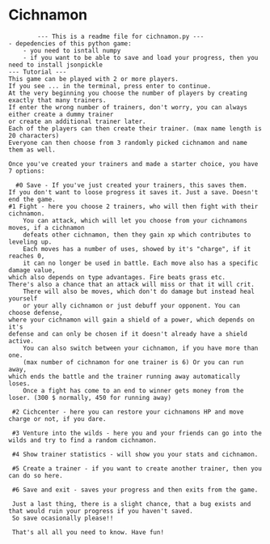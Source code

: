 # Cichnamon
			--- This is a readme file for cichnamon.py ---
    - depedencies of this python game: 
        - you need to isntall numpy
        - if you want to be able to save and load your progress, then you need to install jsonpickle
    --- Tutorial ---
    This game can be played with 2 or more players. 
    If you see ... in the terminal, press enter to continue.
    At the very beginning you choose the number of players by creating exactly that many trainers.
    If enter the wrong number of trainers, don't worry, you can always either create a dummy trainer
    or create an additional trainer later.
    Each of the players can then create their trainer. (max name length is 20 characters)
    Everyone can then choose from 3 randomly picked cichnamon and name them as well.
    
    Once you've created your trainers and made a starter choice, you have 7 options:
    
      #0 Save - If you've just created your trainers, this saves them. 
  	If you don't want to loose progress it saves it. Just a save. Doesn't end the game.
   	#1 Fight - here you choose 2 trainers, who will then fight with their cichnamon.
    	You can attack, which will let you choose from your cichnamons moves, if a cichnamon 
    	defeats other cichnamon, then they gain xp which contributes to leveling up.
    	Each moves has a number of uses, showed by it's "charge", if it reaches 0, 
      	it can no longer be used in battle. Each move also has a specific damage value, 
	which also depends on type advantages. Fire beats grass etc. 
  	There's also a chance that an attack will miss or that it will crit.
    	There will also be moves, which don't do damage but instead heal yourself 
      	or your ally cichnamon or just debuff your opponent. You can choose defense, 
	where your cichnamon will gain a shield of a power, which depends on it's 
  	defense and can only be chosen if it doesn't already have a shield active.
    	You can also switch between your cichnamon, if you have more than one. 
      	(max number of cichnamon for one trainer is 6) Or you can run away, 
	which ends the battle and the trainer running away automatically loses.
    	Once a fight has come to an end to winner gets money from the loser. (300 $ normally, 450 for running away)

     #2 Cichcenter - here you can restore your cichnamons HP and move charge or not, if you dare.
     
     #3 Venture into the wilds - here you and your friends can go into the wilds and try to find a random cichnamon.
     
     #4 Show trainer statistics - will show you your stats and cichnamon.
     
     #5 Create a trainer - if you want to create another trainer, then you can do so here.
     
     #6 Save and exit - saves your progress and then exits from the game.
     
     Just a last thing, there is a slight chance, that a bug exists and that would ruin your progress if you haven't saved.
     So save ocasionally please!!
     
     That's all all you need to know. Have fun!
